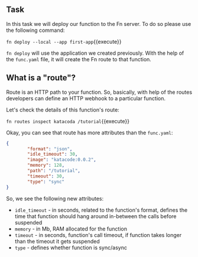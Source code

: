## Task

In this task we will deploy our function to the Fn server.
To do so please use the following command:

`fn deploy --local --app first-app`{{execute}}

`fn deploy` will use the application we created previously. With the help of the `func.yaml` file, it will create the Fn route to that function.

## What is a "route"?

Route is an HTTP path to your function. So, basically, with help of the routes developers can define an HTTP webhook to a particular function.

Let's check the details of this function's route:

`fn routes inspect katacoda /tutorial`{{execute}}

Okay, you can see that route has more attributes than the `func.yaml`:
```json
{
        "format": "json",
        "idle_timeout": 30,
        "image": "katacode:0.0.2",
        "memory": 128,
        "path": "/tutorial",
        "timeout": 30,
        "type": "sync"
}
```

So, we see the following new attributes:
 - `idle_timeout` - in seconds, related to the function's format, defines the time that function should hang around in-between the calls before suspended
 - `memory` - in Mb, RAM allocated for the function
 - `timeout` - in seconds, function's call timeout, if function takes longer than the timeout it gets suspended
 - `type` - defines whether function is sync/async 
